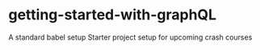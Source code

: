 # getting-started-with-graphQL
A standard babel setup
Starter project setup for upcoming crash courses